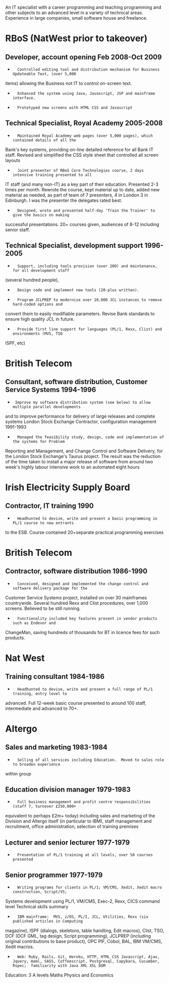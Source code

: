 An IT specialist with a career programming and teaching programming and other subjects to an 
advanced level in a variety of technical areas.
Experience in large companies, small software house and freelance.

RBoS (NatWest prior to takeover)
================================

Developer, account opening Feb 2008-Oct 2009
--------------------------------------------

*       Controlled editing tool and distribution mechanism for Business Updateable Text, (over 5,000 
items) allowing the Business not IT to control on-screen text.
*       Enhanced the system using Java, Javascript, JSP and mainframe interface.
*       Prototyped new screens with HTML CSS and Javascript

Technical Specialist, Royal Academy 2005-2008
---------------------------------------------

*       Maintained Royal Academy web pages (over 5,000 pages), which contained details of all the 
Bank's key systems, providing on-line detailed reference for all Bank IT staff. Revised and 
simplified the CSS style sheet that controlled all screen layouts
*       Joint presenter of RBoS Core Technologies course, 2 days intensive training presented to all 
IT staff (and many non-IT) as a key part of their education.  Presented 2-3 times per month. 
Rewrote the course, kept material up to date, added new material as needed, as part of team of 7 
presenters, 4 in London 3 in Edinburgh.  I was the presenter the delegates rated best.
*       Designed, wrote and presented half-day 'Train the Trainer' to give the basics on making 
successful presentations. 20+ courses given, audiences of 8-12 including senior staff.

Technical Specialist, development support 1996-2005
---------------------------------------------------

*       Support, including tools provision (over 200) and maintenance, for all development staff 
(several hundred people),
*       Design code and implement new tools (20-plus written).
*       Program JCLPREP to modernise over 10,000 JCL instances to remove hard-coded options and 
convert them to easily modifiable parameters.  Revise Bank standards to ensure high quality JCL in 
future.
*       Provide first line support for languages (PL/1, Rexx, Clist) and environments (MVS, TSO 
ISPF, etc)

British Telecom
===============

Consultant, software distribution, Customer Service Systems 1994-1996
----------------------------------------------------------------------

*      Improve my software distribution system (see below) to allow multiple parallel developments 
and to improve performance for delivery of large releases and complete systems
London Stock Exchange
Contractor, configuration management    1991-1993
*       Managed the feasibility study, design, code and implementation of the systems for Problem 
Reporting and Management, and Change Control and Software Delivery, for the London Stock Exchange's 
Taurus project. The result was the reduction of the time taken to install a major release of 
software from around two week's highly labour intensive work to an automated eight hours

Irish Electricity Supply Board
==============================

Contractor, IT training 1990
----------------------------
*       Headhunted to devise, write and present a basic programming in PL/1 course to new entrants 
to the ESB. Course contained 20+separate practical programming exercises

British Telecom
===============

Contractor, software distribution 1986-1990
-------------------------------------------
*       Conceived, designed and implemented the change control and software delivery package for the 
Customer Service Systems project, installed on over 30 mainframes countrywide.  Several hundred Rexx 
and Clist procedures, over 1,000 screens. Believed to be still running.
*       Functionality included key features present in vendor products such as Endevor and 
ChangeMan, saving hundreds of thousands for BT in licence fees for such products.

Nat West
========

Training consultant     1984-1986
---------------------------------

*       Headhunted to devise, write and present a full range of PL/1 training, entry level to 
advanced.  Full 12-week basic course presented to around 100 staff, intermediate and advanced to 
70+.

Altergo
=======

Sales and marketing     1983-1984
---------------------------------

*       Selling of all services including Education.  Moved to sales role to broaden experience 
within group

Education division manager 1979-1983
------------------------------------

*       Full business management and profit centre responsibilities (staff 7, turnover £250,000+ 
equivalent to perhaps £2m+ today) including sales and marketing of the Division and Altergo itself 
(in particular to IBM), staff management and recruitment, office administration, selection of 
training premises

Lecturer and senior lecturer 1977-1979
--------------------------------------

*       Presentation of PL/1 training at all levels, over 50 courses presented

Senior programmer 1977-1979
---------------------------

*       Writing programs for clients in PL/1; VM/CMS, Xedit, Xedit macro construction, Script/VS; 
Systems development using PL/1, VM/CMS, Exec-2, Rexx, CICS command level
Technical skills summary
*       IBM mainframe:  MVS, z/OS, PL/I, JCL, Utilities, Rexx (six published articles in Computing 
magazine), ISPF (dialogs, skeletons, table handling, Edit macros), Clist, TSO,  DCF (DCF GML, tag 
design, Script programming), JCLPREP (including original contributions to base product), OPC PIF, 
Cobol, BAL, IBM VM/CMS, Xedit macros.
*       Web: Ruby, Rails, Git, Heroku, HTTP, HTML CSS Javascript, Ajax, Jquery, Haml, SASS, Coffeescript, Postgresql, Capybara, Cucumber, Rspec;  familiarity with Java XML XSL DOM


Education: 3 A levels Maths Physics and Economics
